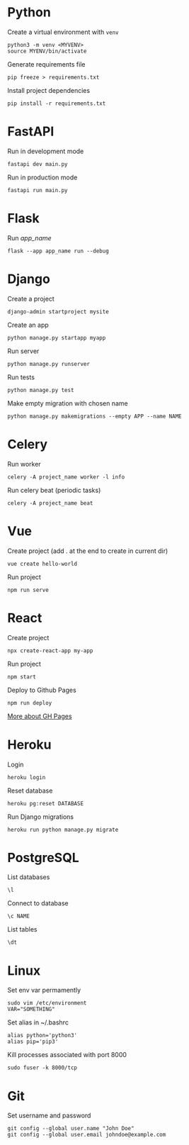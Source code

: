 # Python
Create a virtual environment with `venv`
```
python3 -m venv <MYVENV>
source MYENV/bin/activate
```

Generate requirements file
```
pip freeze > requirements.txt
```

Install project dependencies
```
pip install -r requirements.txt
```

# FastAPI
Run in development mode
```
fastapi dev main.py
```
Run in production mode
```
fastapi run main.py
```

# Flask
Run *app_name*
```
flask --app app_name run --debug
```

# Django
Create a project
```
django-admin startproject mysite
```
Create an app
```
python manage.py startapp myapp
```
Run server
```
python manage.py runserver
```
Run tests
```
python manage.py test
```
Make empty migration with chosen name
```
python manage.py makemigrations --empty APP --name NAME
```
# Celery
Run worker
```
celery -A project_name worker -l info
```
Run celery beat (periodic tasks)
```
celery -A project_name beat
```

# Vue
Create project (add . at the end to create in current dir)
```
vue create hello-world
```

Run project
```
npm run serve
```

# React
Create project
```
npx create-react-app my-app
```

Run project
```
npm start
```

Deploy to Github Pages
```
npm run deploy
```
[More about GH Pages](https://github.com/gitname/react-gh-pages)

# Heroku
Login
```
heroku login
```

Reset database
```
heroku pg:reset DATABASE
```

Run Django migrations
```
heroku run python manage.py migrate
```

# PostgreSQL

List databases
```
\l
```

Connect to database
```
\c NAME
```

List tables
```
\dt
```

# Linux

Set env var permamently
```
sudo vim /etc/environment
VAR="SOMETHING"
```

Set alias in ~/.bashrc
```
alias python='python3'
alias pip='pip3'
```

Kill processes associated with port 8000
```
sudo fuser -k 8000/tcp
```

# Git
Set username and password
```
git config --global user.name "John Doe"
git config --global user.email johndoe@example.com
```
